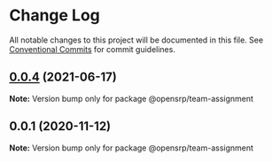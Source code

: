 # Change Log

All notable changes to this project will be documented in this file.
See [Conventional Commits](https://conventionalcommits.org) for commit guidelines.

## [0.0.4](https://github.com/opensrp/web/compare/@opensrp/team-assignment@0.0.3...@opensrp/team-assignment@0.0.4) (2021-06-17)

**Note:** Version bump only for package @opensrp/team-assignment

## 0.0.1 (2020-11-12)

**Note:** Version bump only for package @opensrp/team-assignment
